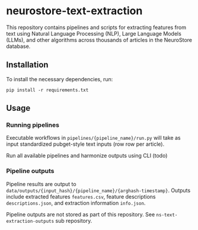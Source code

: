 # neurostore-text-extraction

This repository contains pipelines and scripts for extracting features from text using Natural Language Processing (NLP), Large Language Models (LLMs), 
and other algorithms across thousands of articles in the NeuroStore database.

## Installation

To install the necessary dependencies, run:

    pip install -r requirements.txt


## Usage
### Running pipelines
Executable workflows in `pipelines/{pipeline_name}/run.py` will take as input standardized pubget-style text inputs (row row per article).


Run all available pipelines and harmonize outputs using CLI (todo)


### Pipeline outputs
Pipeline results are output to `data/outputs/{input_hash}/{pipeline_name}/{arghash-timestamp}`.
Outputs include extracted features `features.csv`, feature descriptions `descriptions.json`, and extraction information `info.json`.

Pipeline outputs are not stored as part of this repository.
See `ns-text-extraction-outputs` sub repository. 
